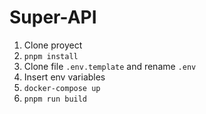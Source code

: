 # Super-API

1. Clone proyect
2. ```pnpm install```
3. Clone file ```.env.template``` and rename ```.env```
4. Insert env variables
5. ```docker-compose up```
6. ```pnpm run build```